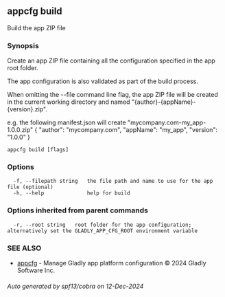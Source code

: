 ## appcfg build

Build the app ZIP file

### Synopsis


Create an app ZIP file containing all the configuration specified in the app 
root folder.

The app configuration is also validated as part of the build process.

When omitting the --file command line flag, the app ZIP file will be created 
in the current working directory and named "{author}-{appName}-{version}.zip".

e.g. the following manifest.json will create "mycompany.com-my_app-1.0.0.zip"
{
  "author": "mycompany.com",
  "appName": "my_app",
  "version": "1.0.0"
}


```
appcfg build [flags]
```

### Options

```
  -f, --filepath string   the file path and name to use for the app file (optional)
  -h, --help              help for build
```

### Options inherited from parent commands

```
  -r, --root string   root folder for the app configuration; alternatively set the GLADLY_APP_CFG_ROOT environment variable
```

### SEE ALSO

* [appcfg](appcfg.md)	 - Manage Gladly app platform configuration © 2024 Gladly Software Inc.

###### Auto generated by spf13/cobra on 12-Dec-2024
